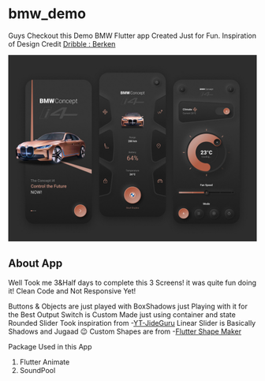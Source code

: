 # bmw_demo

Guys Checkout this Demo BMW Flutter app Created Just for Fun.
Inspiration of Design Credit [Dribble : Berken](https://dribbble.com/shots/13793065-BMW-Smart-App-Design/)

![ALT](https://raw.githubusercontent.com/hardikvaistra/bmw_demo/main/assets/images/inspiration.jpg)

## About App

Well Took me 3&Half days to complete this 3 Screens! it was quite fun doing it! Clean Code and Not Responsive Yet!

Buttons & Objects are just played with BoxShadows just Playing with it for the Best Output
Switch is Custom Made just using container and state
Rounded Slider Took inspiration from -[YT-JideGuru](https://www.youtube.com/watch?v=IP0Nn9f2yJs)
Linear Slider is Basically Shadows and Jugaad 😉
Custom Shapes are from -[Flutter Shape Maker]("https://fluttershapemaker.com/")

Package Used in this App

1. Flutter Animate []("https://pub.dev/packages/flutter_animate")
2. SoundPool []("https://pub.dev/packages/soundpool")
